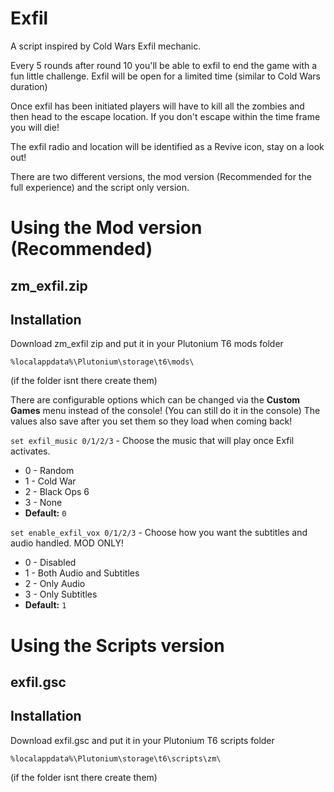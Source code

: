 # Exfil
A script inspired by Cold Wars Exfil mechanic.

Every 5 rounds after round 10 you'll be able to exfil to end the game with a fun little challenge.
Exfil will be open for a limited time (similar to Cold Wars duration)

Once exfil has been initiated players will have to kill all the zombies and then head to the escape location. If you don't escape within the time frame you will die!

The exfil radio and location will be identified as a Revive icon, stay on a look out!

There are two different versions, the mod version (Recommended for the full experience) and the script only version.

# Using the Mod version (Recommended)
## zm_exfil.zip

## Installation
Download zm_exfil zip and put it in your Plutonium T6 mods folder

```%localappdata%\Plutonium\storage\t6\mods\```

(if the folder isnt there create them)

There are configurable options which can be changed via the **Custom Games** menu instead of the console! (You can still do it in the console)
The values also save after you set them so they load when coming back!

``set exfil_music 0/1/2/3`` - Choose the music that will play once Exfil activates.
- 0 - Random
- 1 - Cold War
- 2 - Black Ops 6
- 3 - None
- **Default:** ``0``

``set enable_exfil_vox 0/1/2/3`` - Choose how you want the subtitles and audio handled. MOD ONLY!
- 0 - Disabled
- 1 - Both Audio and Subtitles
- 2 - Only Audio
- 3 - Only Subtitles
- **Default:** ``1``

# Using the Scripts version
## exfil.gsc

## Installation
Download exfil.gsc and put it in your Plutonium T6 scripts folder

```%localappdata%\Plutonium\storage\t6\scripts\zm\```

(if the folder isnt there create them)
